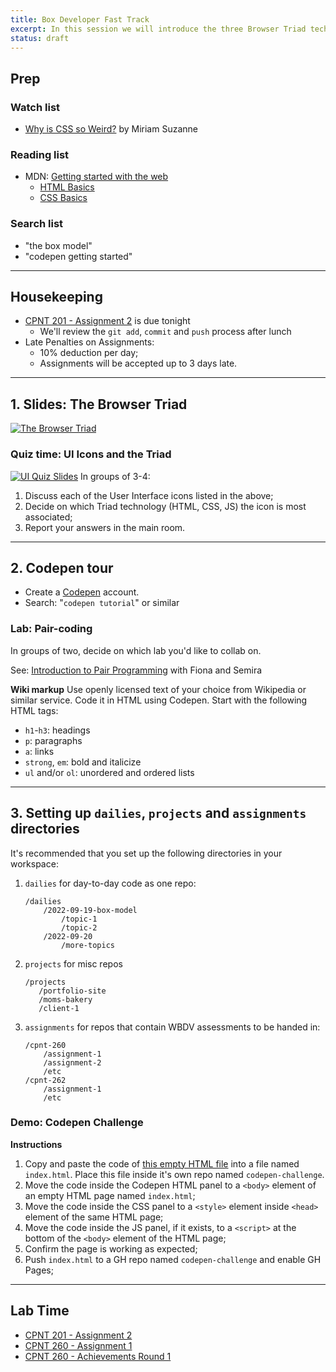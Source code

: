 ```yaml
---
title: Box Developer Fast Track 
excerpt: In this session we will introduce the three Browser Triad technologies (HTML, CSS, JS) and the Box Model.
status: draft
---
```

<script>
	import Homework from "$lib/components/Homework.svelte";
	import LessonPlan from "$lib/components/LessonPlan.svelte";
	import LabTime from "$lib/components/LabTime.svelte";
</script>

## Prep
### Watch list
- [Why is CSS so Weird?](https://www.youtube.com/watch?v=aHUtMbJw8iA) by Miriam Suzanne

### Reading list
- MDN: [Getting started with the web](https://developer.mozilla.org/en-US/docs/Learn/Getting_started_with_the_web)
    - [HTML Basics](https://developer.mozilla.org/en-US/docs/Learn/Getting_started_with_the_web/HTML_basics)
    - [CSS Basics](https://developer.mozilla.org/en-US/docs/Learn/Getting_started_with_the_web/CSS_basics)

### Search list
- "the box model"
- "codepen getting started"

---

## Housekeeping
- [CPNT 201 - Assignment 2](/courses/cpnt-201/assessments/assignment-2) is due tonight
    - We'll review the `git add`, `commit` and `push` process after lunch
- Late Penalties on Assignments:
    - 10% deduction per day;
    - Assignments will be accepted up to 3 days late.

---

## 1. Slides: The Browser Triad
[![The Browser Triad](/images/slides/browser-triad.png)](https://sait-wbdv.github.io/slides/w23/cpnt-260/browser-triad.html)

### Quiz time: UI Icons and the Triad
[![UI Quiz Slides](/images/slides/ui-quiz.png)](https://sait-wbdv.github.io/slides/w23/cpnt-260/ui-triad-quiz.html)
In groups of 3-4: 
1. Discuss each of the User Interface icons listed in the above;
2. Decide on which Triad technology (HTML, CSS, JS) the icon is most associated;
3. Report your answers in the main room.

---

## 2. Codepen tour
- Create a [Codepen](https://codepen.io/) account.
- Search: "`codepen tutorial`" or similar

### Lab: Pair-coding
In groups of two, decide on which lab you'd like to collab on.

See: [Introduction to Pair Programming](https://gist.github.com/acidtone/caa20b2520814a94240043c40301024a) with Fiona and Semira

**Wiki markup**
Use openly licensed text of your choice from Wikipedia or similar service. Code it in HTML using Codepen. Start with the following HTML tags:
- `h1`-`h3`: headings
- `p`: paragraphs
- `a`: links
- `strong`, `em`: bold and italicize
- `ul` and/or `ol`: unordered and ordered lists

---

## 3. Setting up `dailies`, `projects` and `assignments` directories
It's recommended that you set up the following directories in your workspace:
1. `dailies` for day-to-day code as one repo:
    ```
    /dailies
        /2022-09-19-box-model
            /topic-1
            /topic-2
        /2022-09-20
            /more-topics
    ```
2. `projects` for misc repos
    ```
    /projects
       /portfolio-site
       /moms-bakery
       /client-1
    ```
3. `assignments` for repos that contain WBDV assessments to be handed in:
    ```
    /cpnt-260
        /assignment-1
        /assignment-2
        /etc
    /cpnt-262
        /assignment-1
        /etc
    ```

### Demo: Codepen Challenge
**Instructions**
1. Copy and paste the code of [this empty HTML file](https://gist.github.com/acidtone/6871979b4f4b04375edb6312dcdba5b7) into a file named `index.html`. Place this file inside it's own repo named `codepen-challenge`.
2. Move the code inside the Codepen HTML panel to a `<body>` element of an empty HTML page named `index.html`;
3. Move the code inside the CSS panel to a `<style>` element inside `<head>` element of the same HTML page;
4. Move the code inside the JS panel, if it exists, to a `<script>` at the bottom of the `<body>` element of the HTML page;
5. Confirm the page is working as expected;
6. Push `index.html` to a GH repo named `codepen-challenge` and enable GH Pages;

---

## Lab Time
- [CPNT 201 - Assignment 2](/courses/cpnt-201/assessments/assignment-2)
- [CPNT 260 - Assignment 1](/courses/cpnt-260/assessments/assignment-1)
- [CPNT 260 - Achievements Round 1](/courses/cpnt-260/assessments/achievements-1)
